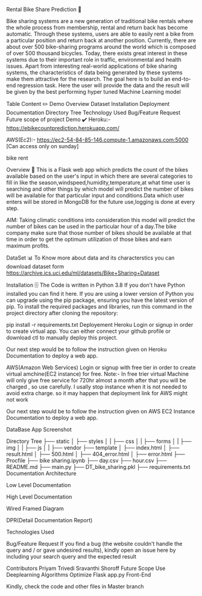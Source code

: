 Rental Bike Share Prediction 🚴

Bike sharing systems are a new generation of traditional bike rentals where the whole process from membership, rental and return back has become automatic. Through these systems, users are able to easily rent a bike from a particular position and return back at another position. Currently, there are about over 500 bike-sharing programs around the world which is composed of over 500 thousand bicycles. Today, there exists great interest in these systems due to their important role in traffic, environmental and health issues. Apart from interesting real-world applications of bike sharing systems, the characteristics of data being generated by these systems make them attractive for the research. The goal here is to build an end-to-end regression task. Here the user will provide the data and the result will be given by the best performing hyper tuned Machine Learning model

Table Content ✏️
Demo
Overview
Dataset
Installation
Deployment
Documentation
Directory Tree
Technology Used
Bug/Feature Request
Future scope of project
Demo ✔️
Heroku:- https://ebikecountprediction.herokuapp.com/

AWS(Ec2):- https://ec2-54-84-85-146.compute-1.amazonaws.com:5000 [Can access only on sunday]

bike rent

Overview 📜
This is a Flask web app which predicts the count of the bikes available based on the user's input in which there are several categories to fill in like the season,windspeed,humidity,temperature,at what time user is searching and other things by which model will predict the number of bikes will be available for that particular input and conditions.Data which user enters will be stored in MongoDB for the future use,logging is done at every step.

AIM:
Taking climatic conditions into consideration this model will predict the number of bikes can be used in the particular hour of a day.The bike company make sure that those number of bikes should be available at that time in order to get the optimum utilization of those bikes and earn maximum profits.

DataSet 📊
To Know more about data and its characterstics you can download dataset form https://archive.ics.uci.edu/ml/datasets/Bike+Sharing+Dataset

Installation 🗄️
The Code is written in Python 3.8 If you don't have Python installed you can find it here. If you are using a lower version of Python you can upgrade using the pip package, ensuring you have the latest version of pip. To install the required packages and libraries, run this command in the project directory after cloning the repository:

pip install -r requirements.txt
Deployement
Heroku
Login or signup in order to create virtual app. You can either connect your github profile or download ctl to manually deploy this project.



Our next step would be to follow the instruction given on Heroku Documentation to deploy a web app.

AWS(Amazon Web Services)
Login or signup with free tier in order to create virtual amchine(EC2 instance) for free. Note:- In free trier virtual Machine will only give free service for 720hr almost a month after that you will be charged , so use carefully. I usally stop instance when it is not needed to avoid extra charge. so it may happen that deployment link for AWS might not work


Our next step would be to follow the instruction given on AWS EC2 Instance Documentation to deploy a web app.

DataBase
App Screenshot

Directory Tree
├── static 
│   ├── styles
│   |   ├── css
│   |   ├── forms
│   |   ├── img
│   |   ├── js
│   |   ├── vendor
├── template
│   ├── index.html
│   ├── result.html
│   ├── 500.html
│   ├── 404_error.html
│   ├── error.html
├── Procfile
├── bike sharing.ipynb
├── day.csv
├── hour.csv
├── README.md
├── main.py
├── DT_bike_sharing.pkl
├── requirements.txt
Documentation
Architecture

Low Level Documentation

High Level Documentation

Wired Framed Diagram

DPR(Detail Documentation Report)

Technologies Used


  

Bug/Feature Request
If you find a bug (the website couldn't handle the query and / or gave undesired results), kindly open an issue here by including your search query and the expected result

Contributors 
Priyam Trivedi
Sravanthi Shoroff
Future Scope
Use Deeplearning Algorithms
Optimize Flask app.py
Front-End


Kindly, check the code and other files in Master branch 
